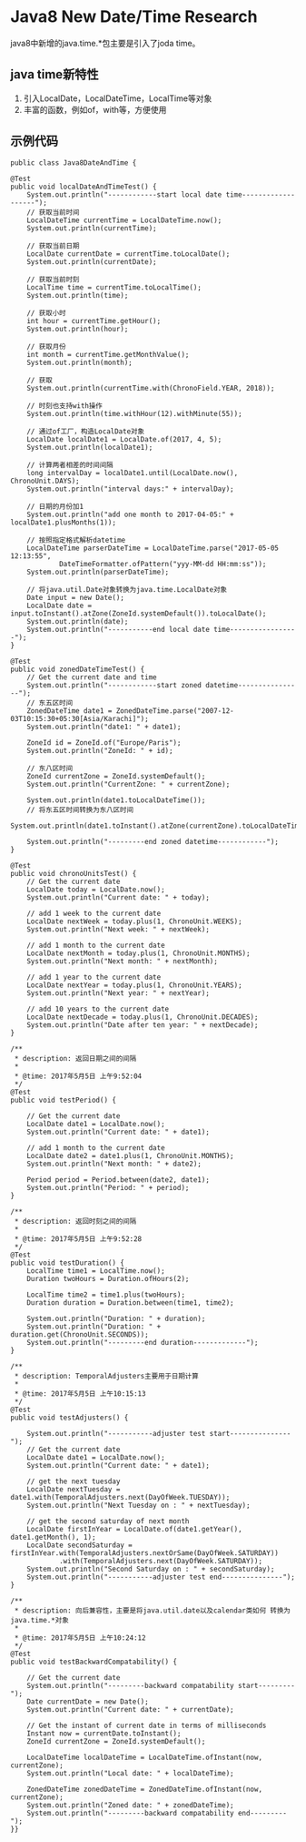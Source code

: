 # Java8 New Date/Time Research #

java8中新增的java.time.*包主要是引入了joda time。

## java time新特性 ##
1. 引入LocalDate，LocalDateTime，LocalTime等对象
2. 丰富的函数，例如of，with等，方便使用


## 示例代码 ##
    public class Java8DateAndTime {

	@Test
	public void localDateAndTimeTest() {
		System.out.println("------------start local date time-------------------");
		// 获取当前时间
		LocalDateTime currentTime = LocalDateTime.now();
		System.out.println(currentTime);

		// 获取当前日期
		LocalDate currentDate = currentTime.toLocalDate();
		System.out.println(currentDate);

		// 获取当前时刻
		LocalTime time = currentTime.toLocalTime();
		System.out.println(time);

		// 获取小时
		int hour = currentTime.getHour();
		System.out.println(hour);

		// 获取月份
		int month = currentTime.getMonthValue();
		System.out.println(month);

		// 获取
		System.out.println(currentTime.with(ChronoField.YEAR, 2018));

		// 时刻也支持with操作
		System.out.println(time.withHour(12).withMinute(55));

		// 通过of工厂，构造LocalDate对象
		LocalDate localDate1 = LocalDate.of(2017, 4, 5);
		System.out.println(localDate1);

		// 计算两者相差的时间间隔
		long intervalDay = localDate1.until(LocalDate.now(), ChronoUnit.DAYS);
		System.out.println("interval days:" + intervalDay);

		// 日期的月份加1
		System.out.println("add one month to 2017-04-05:" + localDate1.plusMonths(1));

		// 按照指定格式解析datetime
		LocalDateTime parserDateTime = LocalDateTime.parse("2017-05-05 12:13:55",
				DateTimeFormatter.ofPattern("yyy-MM-dd HH:mm:ss"));
		System.out.println(parserDateTime);

		// 将java.util.Date对象转换为java.time.LocalDate对象
		Date input = new Date();
		LocalDate date = input.toInstant().atZone(ZoneId.systemDefault()).toLocalDate();
		System.out.println(date);
		System.out.println("-----------end local date time-----------------");
	}

	@Test
	public void zonedDateTimeTest() {
		// Get the current date and time
		System.out.println("------------start zoned datetime----------------");
		// 东五区时间
		ZonedDateTime date1 = ZonedDateTime.parse("2007-12-03T10:15:30+05:30[Asia/Karachi]");
		System.out.println("date1: " + date1);

		ZoneId id = ZoneId.of("Europe/Paris");
		System.out.println("ZoneId: " + id);

		// 东八区时间
		ZoneId currentZone = ZoneId.systemDefault();
		System.out.println("CurrentZone: " + currentZone);

		System.out.println(date1.toLocalDateTime());
		// 将东五区时间转换为东八区时间
		System.out.println(date1.toInstant().atZone(currentZone).toLocalDateTime());

		System.out.println("---------end zoned datetime------------");
	}

	@Test
	public void chronoUnitsTest() {
		// Get the current date
		LocalDate today = LocalDate.now();
		System.out.println("Current date: " + today);

		// add 1 week to the current date
		LocalDate nextWeek = today.plus(1, ChronoUnit.WEEKS);
		System.out.println("Next week: " + nextWeek);

		// add 1 month to the current date
		LocalDate nextMonth = today.plus(1, ChronoUnit.MONTHS);
		System.out.println("Next month: " + nextMonth);

		// add 1 year to the current date
		LocalDate nextYear = today.plus(1, ChronoUnit.YEARS);
		System.out.println("Next year: " + nextYear);

		// add 10 years to the current date
		LocalDate nextDecade = today.plus(1, ChronoUnit.DECADES);
		System.out.println("Date after ten year: " + nextDecade);
	}

	/**
	 * description: 返回日期之间的间隔
	 * 
	 * @time: 2017年5月5日 上午9:52:04
	 */
	@Test
	public void testPeriod() {

		// Get the current date
		LocalDate date1 = LocalDate.now();
		System.out.println("Current date: " + date1);

		// add 1 month to the current date
		LocalDate date2 = date1.plus(1, ChronoUnit.MONTHS);
		System.out.println("Next month: " + date2);

		Period period = Period.between(date2, date1);
		System.out.println("Period: " + period);
	}

	/**
	 * description: 返回时刻之间的间隔
	 * 
	 * @time: 2017年5月5日 上午9:52:28
	 */
	@Test
	public void testDuration() {
		LocalTime time1 = LocalTime.now();
		Duration twoHours = Duration.ofHours(2);

		LocalTime time2 = time1.plus(twoHours);
		Duration duration = Duration.between(time1, time2);

		System.out.println("Duration: " + duration);
		System.out.println("Duration: " + duration.get(ChronoUnit.SECONDS));
		System.out.println("---------end duration-------------");
	}

	/**
	 * description: TemporalAdjusters主要用于日期计算
	 * 
	 * @time: 2017年5月5日 上午10:15:13
	 */
	@Test
	public void testAdjusters() {

		System.out.println("-----------adjuster test start---------------");
		// Get the current date
		LocalDate date1 = LocalDate.now();
		System.out.println("Current date: " + date1);

		// get the next tuesday
		LocalDate nextTuesday = date1.with(TemporalAdjusters.next(DayOfWeek.TUESDAY));
		System.out.println("Next Tuesday on : " + nextTuesday);

		// get the second saturday of next month
		LocalDate firstInYear = LocalDate.of(date1.getYear(), date1.getMonth(), 1);
		LocalDate secondSaturday = firstInYear.with(TemporalAdjusters.nextOrSame(DayOfWeek.SATURDAY))
				.with(TemporalAdjusters.next(DayOfWeek.SATURDAY));
		System.out.println("Second Saturday on : " + secondSaturday);
		System.out.println("-----------adjuster test end---------------");
	}

	/**
	 * description: 向后兼容性，主要是将java.util.date以及calendar类如何 转换为java.time.*对象
	 * 
	 * @time: 2017年5月5日 上午10:24:12
	 */
	@Test
	public void testBackwardCompatability() {

		// Get the current date
		System.out.println("---------backward compatability start---------");
		Date currentDate = new Date();
		System.out.println("Current date: " + currentDate);

		// Get the instant of current date in terms of milliseconds
		Instant now = currentDate.toInstant();
		ZoneId currentZone = ZoneId.systemDefault();

		LocalDateTime localDateTime = LocalDateTime.ofInstant(now, currentZone);
		System.out.println("Local date: " + localDateTime);

		ZonedDateTime zonedDateTime = ZonedDateTime.ofInstant(now, currentZone);
		System.out.println("Zoned date: " + zonedDateTime);
		System.out.println("---------backward compatability end---------");
	}}